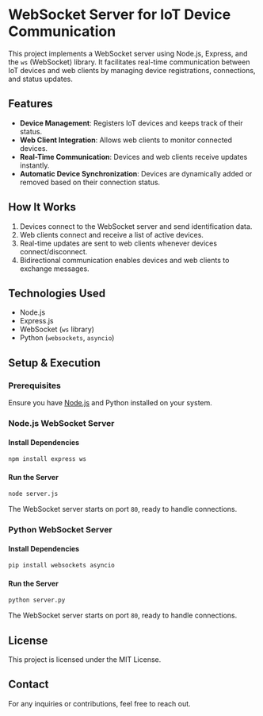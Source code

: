 # WebSocket Server for IoT Device Communication

This project implements a WebSocket server using Node.js, Express, and the `ws` (WebSocket) library. It facilitates real-time communication between IoT devices and web clients by managing device registrations, connections, and status updates.

## Features
- **Device Management**: Registers IoT devices and keeps track of their status.
- **Web Client Integration**: Allows web clients to monitor connected devices.
- **Real-Time Communication**: Devices and web clients receive updates instantly.
- **Automatic Device Synchronization**: Devices are dynamically added or removed based on their connection status.

## How It Works
1. Devices connect to the WebSocket server and send identification data.
2. Web clients connect and receive a list of active devices.
3. Real-time updates are sent to web clients whenever devices connect/disconnect.
4. Bidirectional communication enables devices and web clients to exchange messages.

## Technologies Used
- Node.js
- Express.js
- WebSocket (`ws` library)
- Python (`websockets`, `asyncio`)

## Setup & Execution
### Prerequisites
Ensure you have [Node.js](https://nodejs.org/) and Python installed on your system.

### Node.js WebSocket Server
#### Install Dependencies
```bash
npm install express ws
```

#### Run the Server
```bash
node server.js
```

The WebSocket server starts on port `80`, ready to handle connections.

### Python WebSocket Server
#### Install Dependencies
```bash
pip install websockets asyncio
```

#### Run the Server
```bash
python server.py
```

The WebSocket server starts on port `80`, ready to handle connections.

## License
This project is licensed under the MIT License.

## Contact
For any inquiries or contributions, feel free to reach out.
